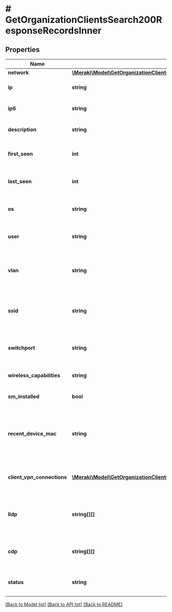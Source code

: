 # # GetOrganizationClientsSearch200ResponseRecordsInner

## Properties

Name | Type | Description | Notes
------------ | ------------- | ------------- | -------------
**network** | [**\Meraki\Model\GetOrganizationClientsSearch200ResponseRecordsInnerNetwork**](GetOrganizationClientsSearch200ResponseRecordsInnerNetwork.md) |  | [optional]
**ip** | **string** | The IP address of the client | [optional]
**ip6** | **string** | The IPv6 address of the client | [optional]
**description** | **string** | Short description of the client | [optional]
**first_seen** | **int** | Timestamp client was first seen in the network | [optional]
**last_seen** | **int** | Timestamp client was last seen in the network | [optional]
**os** | **string** | The operating system of the client | [optional]
**user** | **string** | The username of the user of the client | [optional]
**vlan** | **string** | The name of the VLAN that the client is connected to | [optional]
**ssid** | **string** | The name of the SSID that the client is connected to | [optional]
**switchport** | **string** | The switch port the client is connected to | [optional]
**wireless_capabilities** | **string** | Wireless capabilities of the client | [optional]
**sm_installed** | **bool** | Status of SM for the client | [optional]
**recent_device_mac** | **string** | The MAC address of the node that the device was last connected to | [optional]
**client_vpn_connections** | [**\Meraki\Model\GetOrganizationClientsSearch200ResponseRecordsInnerClientVpnConnectionsInner[]**](GetOrganizationClientsSearch200ResponseRecordsInnerClientVpnConnectionsInner.md) | VPN connections associated with the client | [optional]
**lldp** | **string[][]** | The link layer discover protocol settings for the client | [optional]
**cdp** | **string[][]** | The Cisco discover protocol settings for the client | [optional]
**status** | **string** | The connection status of the client | [optional]

[[Back to Model list]](../../README.md#models) [[Back to API list]](../../README.md#endpoints) [[Back to README]](../../README.md)
